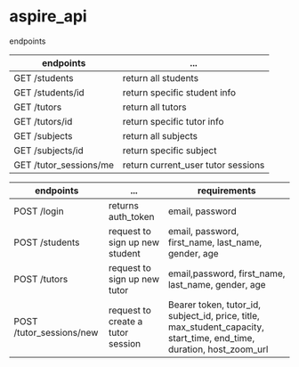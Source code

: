 # aspire_api

endpoints

| endpoints              | ...                                |
| ---------------------- | ---------------------------------- |
| GET /students          | return all students                |
| GET /students/id       | return specific student info       |
| GET /tutors            | return all tutors                  |
| GET /tutors/id         | return specific tutor info         |
| GET /subjects          | return all subjects                |
| GET /subjects/id       | return specific subject            |
| GET /tutor_sessions/me | return current_user tutor sessions |

| endpoints                | ...                               | requirements                                                                                                          |
| ------------------------ | --------------------------------- | --------------------------------------------------------------------------------------------------------------------- |
| POST /login              | returns auth_token                | email, password                                                                                                       |
| POST /students           | request to sign up new student    | email, password, first_name, last_name, gender, age                                                                   |
| POST /tutors             | request to sign up new tutor      | email,password, first_name, last_name, gender, age                                                                    |
| POST /tutor_sessions/new | request to create a tutor session | Bearer token, tutor_id, subject_id, price, title, max_student_capacity, start_time, end_time, duration, host_zoom_url |
